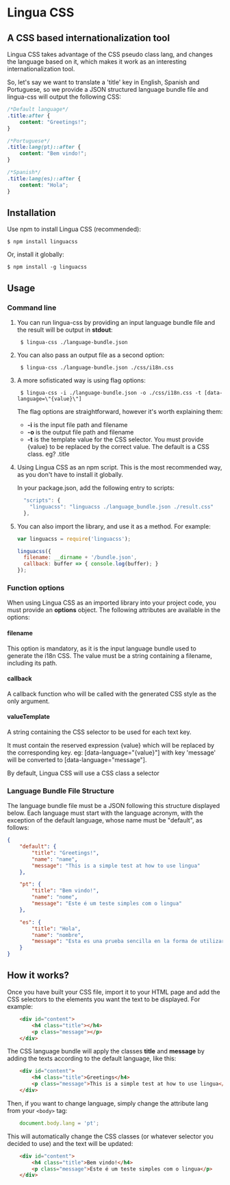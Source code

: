 # Lingua CSS
## A CSS based internationalization tool

Lingua CSS takes advantage of the CSS pseudo class lang, and changes the language based on it, which makes it work as an interesting internationalization tool.

So, let's say we want to translate a 'title' key in English, Spanish and Portuguese, so we provide a JSON structured language bundle file and lingua-css will output the following CSS:

```css
/*Default language*/
.title:after {
    content: "Greetings!";
}

/*Portuguese*/
.title:lang(pt)::after {
    content: "Bem vindo!";
}

/*Spanish*/
.title:lang(es)::after {
    content: "Hola";
}
```

## Installation

Use npm to install Lingua CSS (recommended):

    $ npm install linguacss

Or, install it globally:

    $ npm install -g linguacss

## Usage

### Command line

1. You can run lingua-css by providing an input language bundle file and the result will be output in **stdout**:

        $ lingua-css ./language-bundle.json

2. You can also pass an output file as a second option:

        $ lingua-css ./language-bundle.json ./css/i18n.css

3. A more sofisticated way is using flag options:

        $ lingua-css -i ./language-bundle.json -o ./css/i18n.css -t [data-language=\"{value}\"]

    The flag options are straightforward, however it's worth explaining them:
    * **-i** is the input file path and filename
    * **-o** is the output file path and filename
    * **-t** is the template value for the CSS selector. You must provide {value} to be replaced by the correct value. The default is a CSS class. eg? .title

4. Using Lingua CSS as an npm script. This is the most recommended way, as you don't have to install it globally.

    In your package.json, add the following entry to scripts:

    ```javascript
      "scripts": {
        "linguacss": "linguacss ./language_bundle.json ./result.css"
      },
    ```

5. You can also import the library, and use it as a method. For example:

    ```javascript
    var linguacss = require('linguacss');
    
    linguacss({
      filename: __dirname + '/bundle.json', 
      callback: buffer => { console.log(buffer); }
    });
    ```

### Function options

When using Lingua CSS as an imported library into your project code, you must provide an **options** object.
The following attributes are available in the options:

#### filename

This option is mandatory, as it is the input language bundle used to generate the i18n CSS.
The value must be a string containing a filename, including its path.

#### callback

A callback function who will be called with the generated CSS style as the only argument.

#### valueTemplate

A string containing the CSS selector to be used for each text key.

It must contain the reserved expression {value} which will be replaced by the corresponding key. eg: [data-language="{value}"] with key 'message' will be converted to [data-language="message"].

By default, Lingua CSS will use a CSS class a selector

### Language Bundle File Structure 

The language bundle file must be a JSON following this structure displayed below.
Each language must start with the language acronym, with the exception of the default language, whose name must be "default", as follows:


```json
{
    "default": {
        "title": "Greetings!",
        "name": "name",
        "message": "This is a simple test at how to use lingua"
    },

    "pt": {
        "title": "Bem vindo!",
        "name": "nome",
        "message": "Este é um teste simples com o lingua"
    },

    "es": {
        "title": "Hola",
        "name": "nombre",
        "message": "Esta es una prueba sencilla en la forma de utilizar lingua"
    }
}
```

## How it works?

Once you have built your CSS file, import it to your HTML page and add the CSS selectors to the elements you want the text to be displayed. For example:

```html
    <div id="content">
        <h4 class="title"></h4>
        <p class="message"></p>
    </div>
```

The CSS language bundle will apply the classes **title** and **message** by adding the texts according to the default language, like this:

```html
    <div id="content">
        <h4 class="title">Greetings</h4>
        <p class="message">This is a simple test at how to use lingua</p>
    </div>
```

Then, if you want to change language, simply change the attribute lang from your `<body>` tag:

```javascript
    document.body.lang = 'pt';
```

This will automatically change the CSS classes (or whatever selector you decided to use) and the text will be updated:

```html
    <div id="content">
        <h4 class="title">Bem vindo!</h4>
        <p class="message">Este é um teste simples com o lingua</p>
    </div>
```
